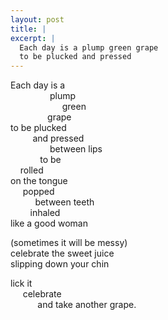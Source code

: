 ```yaml
---
layout: post
title: |
excerpt: |
  Each day is a plump green grape
  to be plucked and pressed 
---
```


Each day is a  
                plump  
                     green   
               grape  
to be plucked  
         and pressed  
                between lips  
            to be  
    rolled   
on the tongue  
     popped   
          between teeth  
        inhaled   
like a good woman

(sometimes it will be messy)  
celebrate the sweet juice  
slipping down your chin  

lick it  
     celebrate  
           and take another grape.  
